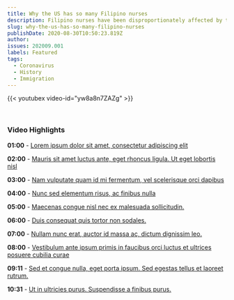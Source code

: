```yaml
---
title: Why the US has so many Filipino nurses
description: Filipino nurses have been disproportionately affected by the coronavirus in the US. That’s because they make up an outsized portion of the nursing workforce. About one-third of all foreign-born nurses in the US are Filipino. 
slug: why-the-us-has-so-many-filipino-nurses
publishDate: 2020-08-30T10:50:23.819Z
author: 
issues: 202009.001
labels: Featured
tags:
  - Coronavirus
  - History
  - Immigration
---
```


{{< youtubex video-id="yw8a8n7ZAZg" >}}


<br />
<h3 class="text-normal mb-2">Video Highlights</h3>


**01:00** - [Lorem ipsum dolor sit amet, consectetur adipiscing elit](javascript:playAt(60);void(0);)

**02:00** - [Mauris sit amet luctus ante, eget rhoncus ligula. Ut eget lobortis nisl](javascript:playAt(60);void(0);)

**03:00** - [Nam vulputate quam id mi fermentum, vel scelerisque orci dapibus](javascript:playAt(60);void(0);)

**04:00** - [Nunc sed elementum risus, ac finibus nulla](javascript:playAt(60);void(0);)

**05:00** - [Maecenas congue nisl nec ex malesuada sollicitudin.](javascript:playAt(60);void(0);)

**06:00** - [Duis consequat quis tortor non sodales.](javascript:playAt(60);void(0);)

**07:00** - [Nullam nunc erat, auctor id massa ac, dictum dignissim leo.](javascript:playAt(60);void(0);)

**08:00** - [Vestibulum ante ipsum primis in faucibus orci luctus et ultrices posuere cubilia curae](javascript:playAt(60);void(0);)

**09:11** - [Sed et congue nulla, eget porta ipsum. Sed egestas tellus et laoreet rutrum.](javascript:playAt(60);void(0);)

**10:31** - [Ut in ultricies purus. Suspendisse a finibus purus.](javascript:playAt(60);void(0);)